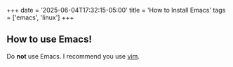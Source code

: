 +++
date = '2025-06-04T17:32:15-05:00'
title = 'How to Install Emacs'
tags = ['emacs', 'linux']
+++

## How to use Emacs!
Do **not** use Emacs.
I recommend you use [vim](/how-to-exit-vim).
